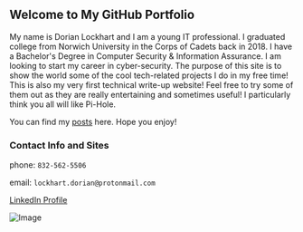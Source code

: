 ## Welcome to My GitHub Portfolio

My name is Dorian Lockhart and I am a young IT professional. I graduated college from Norwich University in the Corps
of Cadets back in 2018. I have a Bachelor's Degree in Computer Security & Information Assurance. I am looking to start my career in cyber-security. The purpose of this site is to show the world some of the cool tech-related projects I do in my free time! This is also my very first technical write-up website! Feel free to try some of them out as they are really entertaining and sometimes useful! I particularly think you all will like Pi-Hole. 

You can find my [posts](https://github.com/DorianLockhart/DorianLockhart.github.io/tree/master/_posts) here. Hope you enjoy!

### Contact Info and Sites
phone: `832-562-5506` 

email: `lockhart.dorian@protonmail.com`

[LinkedIn Profile](https://www.linkedin.com/in/dorian-lockhart-4a2922a4/)

![Image](https://Dorianlockhart.github.io/img/0.jpeg)

